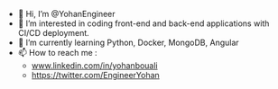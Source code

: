 - 👋 Hi, I’m @YohanEngineer
- 👀 I’m interested in coding front-end and back-end applications with CI/CD deployment. 
- 🌱 I’m currently learning Python, Docker, MongoDB, Angular
- 📫 How to reach me :
   - www.linkedin.com/in/yohanbouali
   - https://twitter.com/EngineerYohan
<!---
YohanEngineer/YohanEngineer is a ✨ special ✨ repository because its `README.md` (this file) appears on your GitHub profile.
You can click the Preview link to take a look at your changes.
--->
